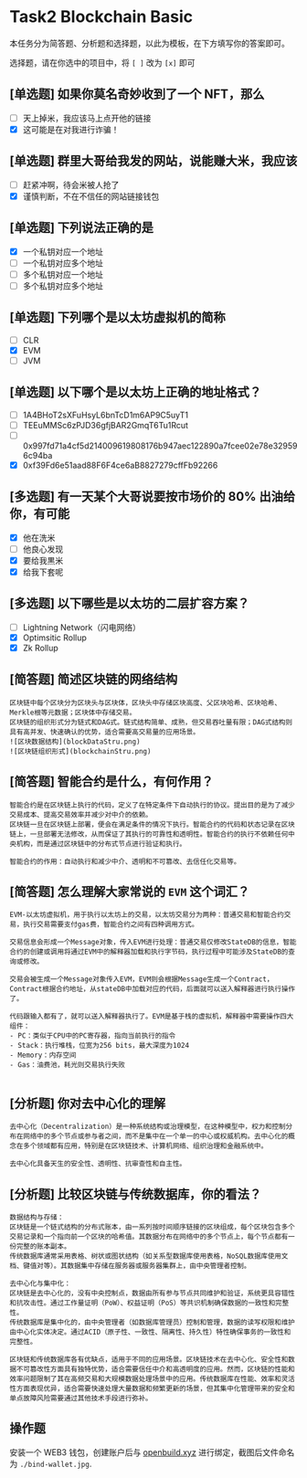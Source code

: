 # Task2 Blockchain Basic

本任务分为简答题、分析题和选择题，以此为模板，在下方填写你的答案即可。

选择题，请在你选中的项目中，将 `[ ]` 改为 `[x]` 即可

## [单选题] 如果你莫名奇妙收到了一个 NFT，那么

- [ ] 天上掉米，我应该马上点开他的链接
- [x] 这可能是在对我进行诈骗！

## [单选题] 群里大哥给我发的网站，说能赚大米，我应该

- [ ] 赶紧冲啊，待会米被人抢了
- [x] 谨慎判断，不在不信任的网站链接钱包

## [单选题] 下列说法正确的是

- [x] 一个私钥对应一个地址
- [ ] 一个私钥对应多个地址
- [ ] 多个私钥对应一个地址
- [ ] 多个私钥对应多个地址

## [单选题] 下列哪个是以太坊虚拟机的简称

- [ ] CLR
- [x] EVM
- [ ] JVM

## [单选题] 以下哪个是以太坊上正确的地址格式？

- [ ] 1A4BHoT2sXFuHsyL6bnTcD1m6AP9C5uyT1
- [ ] TEEuMMSc6zPJD36gfjBAR2GmqT6Tu1Rcut
- [ ] 0x997fd71a4cf5d214009619808176b947aec122890a7fcee02e78e329596c94ba
- [x] 0xf39Fd6e51aad88F6F4ce6aB8827279cffFb92266

## [多选题] 有一天某个大哥说要按市场价的 80% 出油给你，有可能

- [x] 他在洗米
- [ ] 他良心发现
- [x] 要给我黒米
- [x] 给我下套呢

## [多选题] 以下哪些是以太坊的二层扩容方案？

- [ ] Lightning Network（闪电网络）
- [x] Optimsitic Rollup
- [x] Zk Rollup

## [简答题] 简述区块链的网络结构

```
区块链中每个区块分为区块头与区块体，区块头中存储区块高度、父区块哈希、区块哈希、Merkle根等元数据；区块体中存储交易。
区块链的组织形式分为链式和DAG式。链式结构简单、成熟，但交易吞吐量有限；DAG式结构则具有高并发、快速确认的优势，适合需要高交易量的应用场景。
![区块数据结构](blockDataStru.png)
![区块链组织形式](blockchainStru.png)

```

## [简答题] 智能合约是什么，有何作用？

```
智能合约是在区块链上执行的代码，定义了在特定条件下自动执行的协议。提出目的是为了减少交易成本、提高交易效率并减少对中介的依赖。
区块链一旦在区块链上部署，便会在满足条件的情况下执行。智能合约的代码和状态记录在区块链上，一旦部署无法修改，从而保证了其执行的可靠性和透明性。智能合约的执行不依赖任何中央机构，而是通过区块链中的分布式节点进行验证和执行。

智能合约的作用：自动执行和减少中介、透明和不可篡改、去信任化交易等。
```

## [简答题] 怎么理解大家常说的 `EVM` 这个词汇？

```
EVM-以太坊虚拟机，用于执行以太坊上的交易，以太坊交易分为两种：普通交易和智能合约交易，执行交易需要支付gas费，智能合约之间有四种调用方式。

交易信息会形成一个Message对象，传入EVM进行处理：普通交易仅修改StateDB的信息，智能合约的创建或调用将通过EVM中的解释器加载和执行字节码，执行过程中可能涉及StateDB的查询或修改。

交易会被生成一个Message对象传入EVM，EVM则会根据Message生成一个Contract，Contract根据合约地址，从stateDB中加载对应的代码，后面就可以送入解释器进行执行操作了。

代码跟输入都有了，就可以送入解释器执行了。EVM是基于栈的虚拟机，解释器中需要操作四大组件：
- PC：类似于CPU中的PC寄存器，指向当前执行的指令
- Stack：执行堆栈，位宽为256 bits，最大深度为1024
- Memory：内存空间
- Gas：油费池，耗光则交易执行失败


```

## [分析题] 你对去中心化的理解

```
去中心化（Decentralization）是一种系统结构或治理模型，在这种模型中，权力和控制分布在网络中的多个节点或参与者之间，而不是集中在一个单一的中心或权威机构。去中心化的概念在多个领域都有应用，特别是在区块链技术、计算机网络、组织治理和金融系统中。

去中心化具备天生的安全性、透明性、抗审查性和自主性。

```

## [分析题] 比较区块链与传统数据库，你的看法？

```
数据结构与存储：
区块链是一个链式结构的分布式账本，由一系列按时间顺序链接的区块组成，每个区块包含多个交易记录和一个指向前一个区块的哈希值。其数据分布在网络中的多个节点上，每个节点都有一份完整的账本副本。
传统数据库通常采用表格、树状或图状结构（如关系型数据库使用表格，NoSQL数据库使用文档、键值对等）。其数据集中存储在服务器或服务器集群上，由中央管理者控制。

去中心化与集中化：
区块链是去中心化的，没有中央控制点，数据由所有参与节点共同维护和验证，系统更具容错性和抗攻击性。通过工作量证明（PoW）、权益证明（PoS）等共识机制确保数据的一致性和完整性。
传统数据库是集中化的，由中央管理者（如数据库管理员）控制和管理，数据的读写权限和维护由中心化实体决定。通过ACID（原子性、一致性、隔离性、持久性）特性确保事务的一致性和完整性。

区块链和传统数据库各有优缺点，适用于不同的应用场景。区块链技术在去中心化、安全性和数据不可篡改性方面具有独特优势，适合需要信任中介和高透明度的应用。然而，区块链的性能和效率问题限制了其在高频交易和大规模数据处理场景中的应用。传统数据库在性能、效率和灵活性方面表现优异，适合需要快速处理大量数据和频繁更新的场景，但其集中化管理带来的安全和单点故障风险需要通过其他技术手段进行弥补。

```

## 操作题

安装一个 WEB3 钱包，创建账户后与 [openbuild.xyz](https://openbuild.xyz/profile) 进行绑定，截图后文件命名为 `./bind-wallet.jpg`.